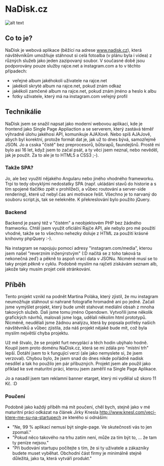 # NaDisk.cz

![alt text](http://g.recordit.co/VaicIPFUyt.gif "Jak to funguje")

## Co to je?

NaDisk je webová aplikace (běžící na adrese www.nadisk.cz), která návštěvníkům
umožňuje stáhnout si celá fotoalba (v plánu byla i videa) z různých služeb jako
jeden zazipovaný soubor. V současné době jsou podporovány pouze služby
rajce.net a instagram.com a to v těchto případech:
- veřejné album jakéhokoli uživatele na rajce.net
- jakékoli skryté album na rajce.net, pokud znám odkaz
- jakékoli zamčené album na rajce.net, pokud znám jméno a heslo k albu
- fotky uživatele, který má na instagram.com veřejný profil

## Technikálie
NaDisk jsem se snažil napsat jako moderní webovou aplikaci, kde je frontend jako
Single Page Appliaction a se serverem, který zastává téměř výhradně úlohu jakéhosi
API, komunikuje AJAXově. Nebo spíš AJAJově, abych byl korektní, protože formát dat
je, jak už to dnes bývá, samozřejmě JSON. Jo a csska "čistě" bez preprocesorů,
bůtsrapů, faundejšnů. Prostě mi bylo asi 16 let, když jsem to začal psát, a ty
věci jsem neznal, nebo nevěděl, jak je použít. Za to ale je to HTML5 a CSS3 ;-).

### Takže SPA?
Jo, ale bez využití nějakého Angularu nebo jiného vhodného frameworku. Trpí to
tedy obvyklými nedostatky SPA (např. ukládání stavů do historie a s tím spojené
  tlačítko zpět v prohlížeči, a vůbec routování a server-side rendering),
  které už nebyl čas ani motivace řešit. Všechno je to narvaný do souboru
  script.js, tak se nelekněte. K překreslování bylo použito jQuery.

### Backend
Backend je psaný též v "čistém" a neobjektovém PHP bez žádného framworku.
Chtěl jsem využít oficiální Rajče API, ale nebylo pro mé použití vhodné,
takže se to všechno nehezky doluje z HTML za použití krásné knihovny
 phpQuery :-).

Na instagram se napojuju pomocí adresy "instagram.com/media", kterou jsem našel
"reverzním inženýrstvým" (:D načítá se z toho taková ta nekonečná zeď) a pěkně
to aspoň vrací data v JSONu. Nicméně musí se to taky projet pěkně v cyklu. Podobně
myslím na rajčeti získávám seznam alb, jakože taky musím projet celé stránkování.

## Příběh
Tento projekt vznikl na podnět Martina Poláka, který zjistil, že mu instagram
neumožňuje stáhnout si nahrané fotografie hromadně ani po jedné. Začali jsme
vymýšlet projekt, který bude umět stahovat mediální obsah z mnoha takových služeb.
Dali jsme tomu jméno Opendown. Vytvořili jsme několik grafických návrhů, malovali
jsme loga, udělali několim html prototypů. Nicméně, neudělali jsme žádnou analýzu,
která by popsala potřeby našich návštěvníků a vůbec zjistila, zda náš projekt
nějaké bude mít, což byla myslím největší chyba projektu.

Už mě štvalo, že se projekt furt nevyplácí a těch hodin ubýhalo hodně. Koupil
jsem proto doménu NaDisk.cz, která se mi zdála pro "místní trh" lepší. Dotáhl
jsem to k fungující verzi (ale jako nemyslete si, že jsem verzoval). Chybou bylo,
že jsem snad do dnes nikde pořádně nadisk nesdílel a tak ho použilo jen pár
příbuzných. Projekt jsem ale použil jako příklad ke své maturitní práci, kterou
jsem zaměřil na Single Page Aplikace.

Jo a nasadil jsem tam reklamní banner etarget, který mi vydělal už skoro 11 Kč. :D

### Poučení
Podobně jako každý příběh má mít poučení, chěl bych, stejně jako v mé maturitní
práci odkázat na článek Jirky Knesla http://www.knesl.com/veci-ktere-me-su-na-startupech ze kterého si odnáším:
- "Ne, 99 % aplikací nemusí být single-page. Ve skutečnosti vás to jen zpomalí."
- "Pokud něco takového na trhu zatím není, může za tím být to, ... že tam ty peníze nejsou."
- "Při budování startupu počítejte s tím, že si ty uživatele a zákazníky budete muset vyběhat. Obchodní část firmy je minimálně stejně důležitá, jako ta, která vytváří produkt."
